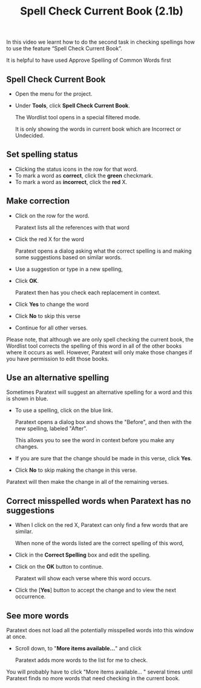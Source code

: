 ﻿---
title:  Spell Check Current Book (2.1b)
---
In this video we learnt how to do the second task in checking spellings how to use the feature “Spell Check Current Book”.

It is helpful to have used Approve Spelling of Common Words first

## Spell Check Current Book

-   Open the menu for the project.
-   Under **Tools**, click **Spell Check Current Book**.

    The Wordlist tool opens in a special filtered mode.

    It is only showing the words in current book which are Incorrect or Undecided.

## Set spelling status

-   Clicking the status icons in the row for that word.
-   To mark a word as **correct**, click the **green** checkmark.
-   To mark a word as **incorrect**, click the **red** X.

## Make correction

-   Click on the row for the word.

    Paratext lists all the references with that word

-   Click the red X for the word

    Paratext opens a dialog asking what the correct spelling is and making some suggestions based on similar words.

-   Use a suggestion or type in a new spelling,
-   Click **OK**.

    Paratext then has you check each replacement in context.

-   Click **Yes** to change the word
-   Click **No** to skip this verse
-   Continue for all other verses.

Please note, that although we are only spell checking the current book, the Wordlist tool corrects the spelling of this word in all of the other books where it occurs as well. However, Paratext will only make those changes if you have permission to edit those books.

## Use an alternative spelling

Sometimes Paratext will suggest an alternative spelling for a word and this is shown in blue.

-   To use a spelling, click on the blue link.

    Paratext opens a dialog box and shows the "Before", and then with the new spelling, labeled "After".

    This allows you to see the word in context before you make any changes.

-   If you are sure that the change should be made in this verse, click **Yes**.
-   Click **No** to skip making the change in this verse.

Paratext will then make the change in all of the remaining verses.

## Correct misspelled words when Paratext has no suggestions

-   When I click on the red X, Paratext can only find a few words that are similar.

    When none of the words listed are the correct spelling of this word,

-   Click in the **Correct Spelling** box and edit the spelling.
-   Click on the **OK** button to continue.

    Paratext will show each verse where this word occurs.

-   Click the [**Yes**] button to accept the change and to view the next occurrence.

## See more words

Paratext does not load all the potentially misspelled words into this window at once.

-   Scroll down, to "**More items available…**" and click

    Paratext adds more words to the list for me to check.

You will probably have to click "More items available… " several times until Paratext finds no more words that need checking in the current book.

